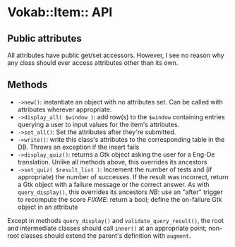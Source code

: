 Vokab::Item:: API
==================

Public attributes
-----------------

All attributes have public get/set accessors. However, I see no reason why any
class should ever access attributes other than its own.

Methods
-------

* `->new()`: instantiate an object with no attributes set. Can be called with
  attributes wherever appropriate.
* `->display_all( $window )`: add row(s) to the `$window` containing entries
  querying a user to input values for the item's attributes.
* `->set_all()`: Set the attributes after they're submitted.
* `->write()`: write this class's attributes to the corresponding table in the
  DB.  Throws an exception if the insert fails
* `->display_quiz()`: returns a Gtk object asking the user for a Eng-De
  translation. Unlike all methods above, this overrides its ancestors
* `->set_quiz( $result_list )`: Increment the number of tests and (if
  appropriate) the number of successes. If the result was incorrect, return a
  Gtk object with a failure message or the correct answer. As with
  `query_display()`, this overrides its ancestors
  *NB*: use an "after" trigger to recompute the score
  *FIXME*: return a bool; define the on-failure Gtk object in an attribute

Except in methods `query_display()` and `validate_query_result()`, the root and
intermediate classes should call `inner()` at an appropriate point; non-root
classes should extend the parent's definition with `augment`.
